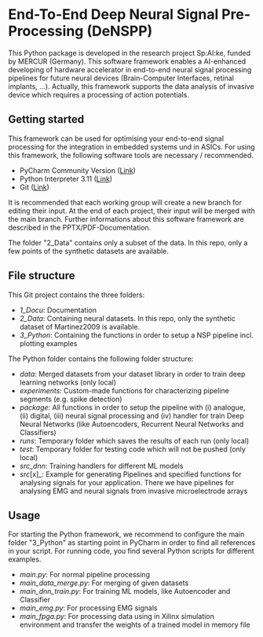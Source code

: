 # End-To-End Deep Neural Signal Pre-Processing (DeNSPP)
This Python package is developed in the research project Sp:AI:ke, funded by MERCUR (Germany). This software framework enables a AI-enhanced developing of hardware accelerator in end-to-end neural signal processing pipelines for future neural devices (Brain-Computer Interfaces, retinal implants, ...).
Actually, this framework supports the data analysis of invasive device which requires a processing of action potentials.

## Getting started
This framework can be used for optimising your end-to-end signal processing for the integration in embedded systems und in ASICs. For using this framework, the following software tools are necessary / recommended.
- PyCharm Community Version ([Link](https://www.jetbrains.com/de-de/pycharm/download/#section=windows))
- Python Interpreter 3.11 ([Link](https://www.python.org/downloads/release/python-3116/))
- Git ([Link](https://git-scm.com/downloads))

It is recommended that each working group will create a new branch for editing their input. At the end of each project, their input will be merged with the main branch. Further informations about this software framework are described in the PPTX/PDF-Documentation.

The folder "2_Data" contains only a subset of the data. In this repo, only a few points of the synthetic datasets are available.

## File structure
This Git project contains the three folders:
- _1_Docu_: Documentation 
- _2_Data_: Containing neural datasets. In this repo, only the synthetic dataset of Martinez2009 is available.
- _3_Python_: Containing the functions in order to setup a NSP pipeline incl. plotting examples

The Python folder contains the following folder structure:
- _data_: Merged datasets from your dataset library in order to train deep learning networks (only local)
- _experiments_: Custom-made functions for characterizing pipeline segments (e.g. spike detection)
- _package_: All functions in order to setup the pipeline with (i) analogue, (ii) digital, (iii) neural signal processing and (iv) handler for train Deep Neural Networks (like Autoencoders, Recurrent Neural Networks and Classifiers)
- _runs_: Temporary folder which saves the results of each run (only local)
- _test_: Temporary folder for testing code which will not be pushed (only local)
- _src_dnn_: Training handlers for different ML models
- _src_[x]_: Example for generating Pipelines and specified functions for analysing signals for your application. There we have pipelines for analysing EMG and neural signals from invasive microelectrode arrays
  
## Usage
For starting the Python framework, we recommend to configure the main folder "3_Python" as starting point in PyCharm in order to find all references in your script. For running code, you find several Python scripts for different examples.
- _main.py_: For normal pipeline processing
- _main_data_merge.py_: For merging of given datasets
- _main_dnn_train.py_: For training ML models, like Autoencoder and Classifier
- _main_emg.py_: For processing EMG signals
- _main_fpga.py_: For processing data using in Xilinx simulation environment and transfer the weights of a trained model in memory file 

